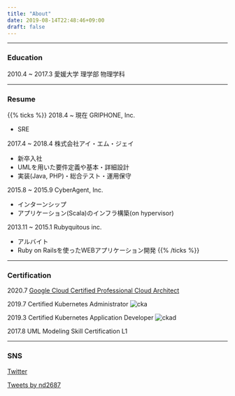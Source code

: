 ```yaml
---
title: "About"
date: 2019-08-14T22:48:46+09:00
draft: false
---
```


---------

### Education

2010.4 ~ 2017.3 愛媛大学 理学部 物理学科

---------

### Resume

{{% ticks %}}
2018.4 ~ 現在 GRIPHONE, Inc.
  
* SRE

2017.4 ~ 2018.4 株式会社アイ・エム・ジェイ
  
* 新卒入社
* UMLを用いた要件定義や基本・詳細設計
* 実装(Java, PHP)・総合テスト・運用保守

2015.8 ~ 2015.9 CyberAgent, Inc.
  
* インターンシップ
* アプリケーション(Scala)のインフラ構築(on hypervisor)

2013.11 ~ 2015.1 Rubyquitous inc.
  
* アルバイト
* Ruby on Railsを使ったWEBアプリケーション開発
{{% /ticks %}}

---------

### Certification

2020.7 [Google Cloud Certified Professional Cloud Architect](https://www.credential.net/387b7f83-ffa5-4db2-9949-3a1b977f4499?key=d49620822f246a91745e34370c257ee0c8dc5f6aadeb75d3abf5bbc267737adb#gs.ahvlxh)

2019.7 Certified Kubernetes Administrator
![cka](images/CKA_Certificate.jpg "cka")

2019.3 Certified Kubernetes Application Developer
![ckad](images/CKAD_Certificate.jpg "ckad")

2017.8 UML Modeling Skill Certification L1

---------

### SNS

[Twitter](https://twitter.com/nd2687)

<a class="twitter-timeline" href="https://twitter.com/nd2687?ref_src=twsrc%5Etfw">Tweets by nd2687</a> <script async src="https://platform.twitter.com/widgets.js" charset="utf-8"></script>
